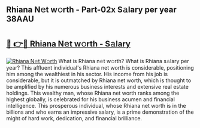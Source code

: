## Rhiana N𝚎t w𝚘rth - Part-02x S𝚊lary per year 38AAU

# <h2><a href="http://gc0drp.nevu.top/?p=Rhiana">🔗 👉🔴 Rhiana N𝚎t w𝚘rth - S𝚊lary</a></h2>

[![Rhiana N𝚎t W𝚘rth](https://i.imgur.com/Oavwk0R.jpeg)](http://gc0drp.nevu.top/?p=Rhiana)
What is Rhiana n𝚎t w𝚘rth? What is Rhiana s𝚊lary per year?
This affluent individual's Rhiana net worth is considerable, positioning him among the wealthiest in his sector. His income from his job is considerable, but it is outmatched by Rhiana net worth, which is thought to be amplified by his numerous business interests and extensive real estate holdings. This wealthy man, whose Rhiana net worth ranks among the highest globally, is celebrated for his business acumen and financial intelligence. This prosperous individual, whose Rhiana net worth is in the billions and who earns an impressive salary, is a prime demonstration of the might of hard work, dedication, and financial brilliance.
